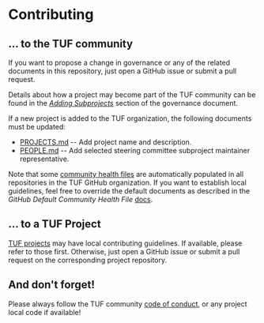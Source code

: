 # Contributing

## ... to the TUF community
If you want to propose a change in governance or any of the related documents
in this repository, just open a GitHub issue or submit a pull request.

Details about how a project may become part of the TUF community can be found
in the [*Adding Subprojects*](GOVERNANCE.md#adding-subprojects) section of the
governance document.

If a new project is added to the TUF organization, the following documents must
be updated:

- [PROJECTS.md](PROJECTS.md) -- Add project name and description.
- [PEOPLE.md](PEOPLE.md) --  Add selected steering committee subproject
  maintainer representative.

Note that some [community health
files](https://github.com/theupdateframework/.github) are automatically
populated in all repositories in the TUF GitHub organization. If you want to
establish local guidelines, feel free to override the default documents as
described in the *GitHub Default Community Health File*
[docs](https://docs.github.com/en/github/building-a-strong-community/creating-a-default-community-health-file).

## ... to a TUF Project
[TUF projects](PROJECTS.md) may have local contributing guidelines. If
available, please refer to those first. Otherwise, just open a GitHub issue or
submit a pull request on the corresponding project repository.

## And don't forget!
Please always follow the TUF community [code of conduct](CODE_OF_CONDUCT.md),
or any project local code if available!
